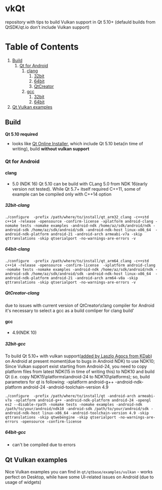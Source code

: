 # vkQt
repository with tips to build Vulkan support in Qt 5.10+ (defauld builds from QtSDK/qt.io don't include Vulkan support)

# Table of Contents
1. [Build](#build)
	1. [Qt for Android](#qt-for-android)
		1. [clang](#clang)
			1. [32bit](#32bit-clang)
			2. [64bit](#64bit-clang)
			3. [QtCreator](#qtcreator-clang)
		2. [gcc](#gcc)
			1. [32bit](#32bit-gcc)
			2. [64bit](#64bit-gcc)
2. [Qt Vulkan examples](#qt-vulkan-examples) 

## Build
**Qt 5.10 required**
- looks like [Qt Online Installer](http://download.qt.io/official_releases/online_installers/), which include Qt 5.10 beta(in time of writing), build **without vulkan support**

### Qt for Android

#### clang 
- 5.0 (NDK 16)
Qt 5.10 can be build with CLang 5.0 from NDK 16(early version not tested). While Qt 5.7+ itself required C++11, some of example can be compiled only with C++14 option

##### 32bit-clang

`./configure  -prefix /path/where/to/install/qt_arm32_clang -c++std c++14 -release -opensource -confirm-license -xplatform android-clang -nomake tests -nomake examples -android-ndk /home/az/sdk/android/ndk -android-sdk /home/az/sdk/android/sdk -android-ndk-host linux-x86_64  -android-ndk-platform android-21 -android-arch armeabi-v7a -skip qttranslations -skip qtserialport -no-warnings-are-errors -v`

##### 64bit-clang

`./configure  -prefix /path/where/to/install/qt_arm64_clang -c++std c++14 -release -opensource -confirm-license  -xplatform android-clang -nomake tests -nomake examples -android-ndk /home/az/sdk/android/ndk -android-sdk /home/az/sdk/android/sdk -android-ndk-host linux-x86_64  -android-ndk-platform android-21 -android-arch arm64-v8a -skip qttranslations -skip qtserialport -no-warnings-are-errors -v`

##### QtCreator-clang
due to issues with current version of QtCreator\clang compiler for Android it's necessary to select a gcc as a build comliper for clang build'
 
#### gcc 
- 4.9(NDK 10)

##### 32bit-gcc
To build Qt 5.10+ with vulkan support([added by Laszlo Agocs from KDab](http://blog.qt.io/blog/2017/06/06/vulkan-support-qt-5-10-part-1/)) on Android at present moment(due to bugs in Android NDK) to use NDK10;
Since Vulkan support exist starting from Android-24, you need to copy platform files from latest NDK(15 in time of writing this) to NDK10 and build Qt
(i.e. copy NDK15\platforms\android-24 to NDK10\platforms\);
so, build parameters for qt is following: -xplatform android-g++ -android-ndk-platform android-24 -android-toolchain-version 4.9 

`./configure  -prefix /path/where/to/install/qt -android-arch armeabi-v7a -xplatform android-g++ -android-ndk-platform android-24 -opengl es2 --disable-rpath -nomake tests -nomake examples -android-ndk /path/to/your/android/ndk10 -android-sdk /path/to/your/android/sdk -android-ndk-host linux-x86_64 -android-toolchain-version 4.9 -skip qttranslations -skip qtwebengine -skip qtserialport -no-warnings-are-errors -opensource -confirm-license`

##### 64bit-gcc
- can't be compiled due to errors

## Qt Vulkan examples
Nice Vulkan examples you can find in `qt/qtbase/examples/vulkan` - works perfect on Desktop, while have some UI-related issues on Android (due to usage of widgets)
